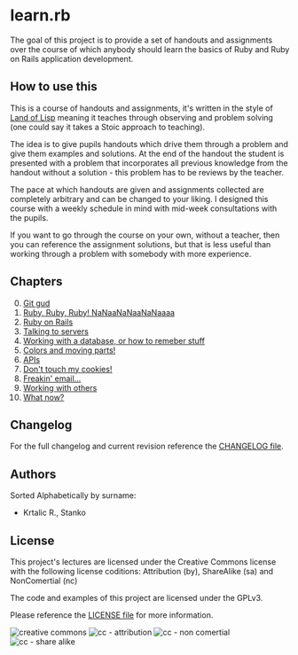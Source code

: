 # learn.rb

The goal of this project is to provide a set of handouts and assignments over
the course of which anybody should learn the basics of Ruby and Ruby on Rails
application development.

## How to use this

This is a course of handouts and assignments, it's written in the style of
[Land of Lisp](https://nostarch.com/lisp.htm) meaning it teaches through
observing and problem solving
(one could say it takes a Stoic approach to teaching).

The idea is to give pupils handouts which drive them through a problem and give
them examples and solutions. At the end of the handout the student is
presented with a problem that incorporates all previous knowledge from the
handout without a solution - this problem has to be reviews by the teacher.

The pace at which handouts are given and assignments collected are completely
arbitrary and can be changed to your liking. I designed this course with a
weekly schedule in mind with mid-week consultations with the pupils.

If you want to go through the course on your own, without a teacher, then you
can reference the assignment solutions, but that is less useful than working
through a problem with somebody with more experience.

## Chapters

0. [Git gud](/chapters/00-git_and_setup)
1. [Ruby, Ruby, Ruby! NaNaaNaNaaNaNaaaa](/chapters/01-ruby)
2. [Ruby on Rails](/chapters/02-ruby_on_rails)
3. [Talking to servers](/chapters/03-talking_to_servers)
4. [Working with a database, or how to remeber stuff](/chapters/04-the_database)
5. [Colors and moving parts!](/chapters/05-css_and_js)
6. [APIs](/chapters/06-apis)
7. [Don't touch my cookies!](/chapters/07-authentication)
8. [Freakin' email...](/chapters/08-background_jobs)
9. [Working with others](/chapters/09-working_with_others)
10. [What now?](/chapters/10-what_now)

## Changelog

For the full changelog and current revision reference the
[CHANGELOG file](/CHANGELOG.md).

## Authors

Sorted Alphabetically by surname:

* Krtalic R., Stanko

## License

This project's lectures are licensed under the Creative Commons license with
the following license coditions: Attribution (by), ShareAlike (sa) and
NonComertial (nc)

The code and examples of this project are licensed under the GPLv3.

Please reference the [LICENSE file](/LICENSE) for more information.

![creative commons](https://creativecommons.org/wp-content/themes/creativecommons.org/images/chooser_cc.png)
![cc - attribution](https://creativecommons.org/wp-content/themes/creativecommons.org/images/chooser_by.png)
![cc - non comertial](https://creativecommons.org/wp-content/themes/creativecommons.org/images/chooser_nc.png)
![cc - share alike](https://creativecommons.org/wp-content/themes/creativecommons.org/images/chooser_sa.png)
